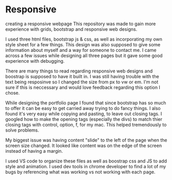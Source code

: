 # Responsive
creating a responsive webpage
This repository was made to gain more experience with grids, bootstrap and responsive web designs.

I used three html files, bootstrap js & css, as well as incorporating my own style sheet for a few things. This design was also supposed to give some information about myself and a way for someone to contact me. I came across a few issues while designing all three pages but it gave some good experience with debugging.

There are many things to read regarding responsive web designs and boostrap is supposed to have it built in. I was still having trouble with the text being resposinve so I changed the size from px to vw or em. I'm not sure if this is neccessary and would love feedback regarding this option I chose. 

While designing the portfolio page I found that since bootstrap has so much to offer it can be easy to get carried away trying to do fancy things. I also found it's very easy while copying and pasting, to leave out closing tags. I googled how to make the opening tags (especially the divs) to match thier closing tags with control, option, f, for my mac. This helped tremendously to solve problems.

My biggest issue was having content "slide" to the left of the page when the screen size changed. It looked like content was on the edge of the screen instead of having a margin.

I used VS code to organize these files as well as boostrap css and JS to add style and animation. I used dev tools in chrome developer to find a lot of my bugs by referencing what was working vs not working with each page. 
